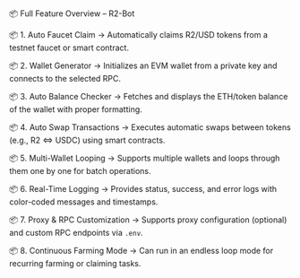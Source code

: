 📦 Full Feature Overview – R2-Bot

📦 1. Auto Faucet Claim
    → Automatically claims R2/USD tokens from a testnet faucet or smart contract.

📦 2. Wallet Generator
    → Initializes an EVM wallet from a private key and connects to the selected RPC.

📦 3. Auto Balance Checker
    → Fetches and displays the ETH/token balance of the wallet with proper formatting.

📦 4. Auto Swap Transactions
    → Executes automatic swaps between tokens (e.g., R2 <=> USDC) using smart contracts.

📦 5. Multi-Wallet Looping
    → Supports multiple wallets and loops through them one by one for batch operations.

📦 6. Real-Time Logging
    → Provides status, success, and error logs with color-coded messages and timestamps.

📦 7. Proxy & RPC Customization
    → Supports proxy configuration (optional) and custom RPC endpoints via `.env`.

📦 8. Continuous Farming Mode
    → Can run in an endless loop mode for recurring farming or claiming tasks.
